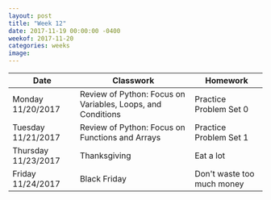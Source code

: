 ```yaml
---
layout: post
title: "Week 12"
date: 2017-11-19 00:00:00 -0400
weekof: 2017-11-20
categories: weeks
image:
---
```


|Date                        |Classwork|Homework|
|----------------------------|---------|--------|
|Monday 11/20/2017           | Review of Python: Focus on Variables, Loops, and Conditions | Practice Problem Set 0 |
|Tuesday 11/21/2017          | Review of Python: Focus on Functions and Arrays | Practice Problem Set 1 |
|Thursday 11/23/2017         | Thanksgiving | Eat a lot |
|Friday 11/24/2017           | Black Friday | Don't waste too much money |
